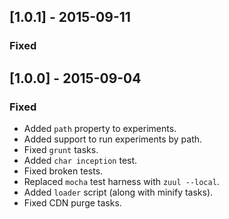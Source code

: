 ## [1.0.1] - 2015-09-11

### Fixed



## [1.0.0] - 2015-09-04

### Fixed
- Added `path` property to experiments.
- Added support to run experiments by path.
- Fixed `grunt` tasks.
- Added `char inception` test.
- Fixed broken tests.
- Replaced `mocha` test harness with `zuul --local`.
- Added `loader` script (along with minify tasks).
- Fixed CDN purge tasks.
